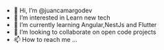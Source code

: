 - 👋 Hi, I’m @juancamargodev
- 👀 I’m interested in Learn new tech
- 🌱 I’m currently learning Angular,NestJs and Flutter
- 💞️ I’m looking to collaborate on open code projects
- 📫 How to reach me ...

<!---
juancamargodev/juancamargodev is a ✨ special ✨ repository because its `README.md` (this file) appears on your GitHub profile.
You can click the Preview link to take a look at your changes.
--->
